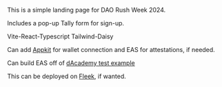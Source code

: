This is a simple landing page for DAO Rush Week 2024.

Includes a pop-up Tally form for sign-up.

Vite-React-Typescript
Tailwind-Daisy

Can add [Appkit](https://github.com/reown-com/appkit) for wallet connection and EAS for attestations, if needed.

Can build EAS off of [dAcademy test example](https://github.com/MetaFam/dacademy-eas-test)

This can be deployed on [Fleek](https://fleek.xyz/), if wanted.

